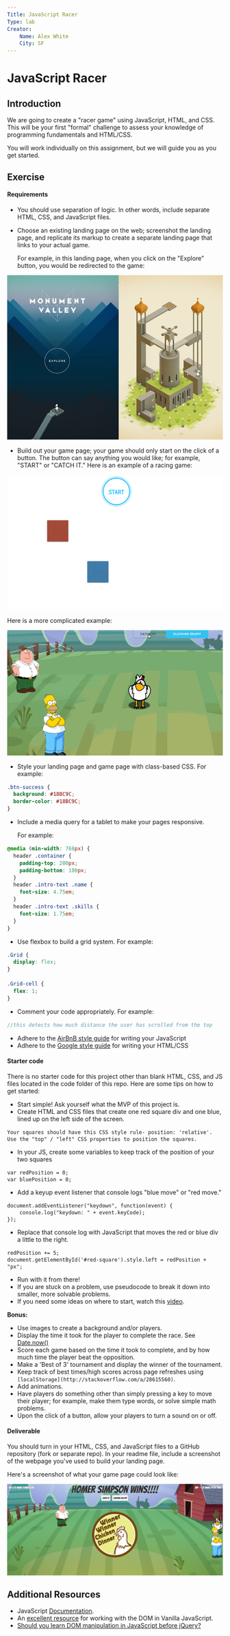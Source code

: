 ```yaml
---
Title: JavaScript Racer
Type: lab
Creator:
    Name: Alex White
    City: SF
---
```


# JavaScript Racer

## Introduction

We are going to create a "racer game" using JavaScript, HTML, and CSS. This will be your first "formal" challenge to assess your knowledge of programming fundamentals and HTML/CSS.

You will work individually on this assignment, but we will guide you as you get started.


## Exercise

#### Requirements

- You should use separation of logic. In other words, include separate HTML, CSS, and JavaScript files.
- Choose an existing landing page on the web; screenshot the landing page, and replicate its markup to create a separate landing page that links to your actual game.

  For example, in this landing page, when you click on the "Explore" button, you would be redirected to the game:

![](assets/landing.jpg)


- Build out your game page; your game should only start on the click of a button. The button can say anything you would like; for example, "START" or "CATCH IT." Here is an example of a racing game:


![](assets/screenshot.png)

Here is a more complicated example:

![](assets/gif2.gif)

- Style your landing page and game page with class-based CSS. For example:

```css
.btn-success {
  background: #18BC9C;
  border-color: #18BC9C;
}

```

- Include a media query for a tablet to make your pages responsive.

  For example:

```css
@media (min-width: 768px) {
  header .container {
    padding-top: 200px;
    padding-bottom: 100px;
  }
  header .intro-text .name {
    font-size: 4.75em;
  }
  header .intro-text .skills {
    font-size: 1.75em;
  }
}

```

- Use flexbox to build a grid system. For example:


```css
.Grid {
  display: flex;
}

.Grid-cell {
  flex: 1;
}

```

- Comment your code appropriately. For example:

```js
//this detects how much distance the user has scrolled from the top

```

- Adhere to the [AirBnB style guide](https://github.com/airbnb/javascript) for writing your JavaScript
- Adhere to the [Google style guide](https://google.github.io/styleguide/htmlcssguide.xml) for writing your HTML/CSS

#### Starter code

There is no starter code for this project other than blank HTML, CSS, and JS files located in the code folder of this repo. Here are some tips on how to get started:

- Start simple! Ask yourself what the MVP of this project is.
- Create HTML and CSS files that create one red square div and one blue, lined up on the left side of the screen.
```
Your squares should have this CSS style rule- position: 'relative'.
Use the "top" / "left" CSS properties to position the squares.
```
- In your JS, create some variables to keep track of the position of your two squares
```
var redPosition = 0;
var bluePosition = 0;
```
- Add a keyup event listener that console logs "blue move" or "red move."
```
document.addEventListener("keydown", function(event) {
    console.log("keydown: " + event.keyCode);
});
```
- Replace that console log with JavaScript that moves the red or blue div a little to the right.
```
redPosition += 5;
document.getElementById('#red-square').style.left = redPosition + "px";
```
- Run with it from there!
- If you are stuck on a problem, use pseudocode to break it down into smaller, more solvable problems.
- If you need some ideas on where to start, watch this [video](https://www.youtube.com/watch?v=QVSwX98kKFs).

**Bonus:**

- Use images to create a background and/or players.
- Display the time it took for the player to complete the race. See [Date.now()](https://developer.mozilla.org/en-US/docs/Web/JavaScript/Reference/Global_Objects/Date/now)
- Score each game based on the time it took to complete, and by how much time the player beat the opposition.
- Make a 'Best of 3' tournament and display the winner of the tournament.
- Keep track of best times/high scores across page refreshes using `[localStorage](http://stackoverflow.com/a/28615560)`.
- Add animations.
- Have players do something other than simply pressing a key to move their player; for example, make them type words, or solve simple math problems.
- Upon the click of a button, allow your players to turn a sound on or off.


#### Deliverable

You should turn in your HTML, CSS, and JavaScript files to a GitHub repository (fork or separate repo). In your readme file, include a screenshot of the webpage you've used to build your landing page.

Here's a screenshot of what your game page could look like:

![](assets/chicken.png)

## Additional Resources
- JavaScript [Documentation](https://developer.mozilla.org/en-US/docs/Web/JavaScript).
- An [excellent resource](https://developer.mozilla.org/en-US/docs/Web/Events) for working with the DOM in Vanilla JavaScript.
- [Should you learn DOM manipulation in JavaScript before jQuery?](https://www.reddit.com/r/javascript/comments/3hpm1v/should_i_learn_dom_manipulation_with_raw/)
